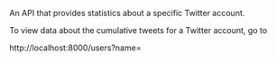 An API that provides statistics about a specific Twitter account.

To view data about the cumulative tweets for a Twitter account, go to 

  http://localhost:8000/users?name=<username>